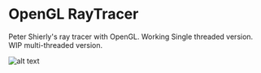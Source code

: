 # OpenGL RayTracer
Peter Shierly's ray tracer with OpenGL. 
Working Single threaded version. 
WIP multi-threaded version. 

![alt text](https://pbs.twimg.com/media/DoRuop7W0AE1Fr0.jpg)
